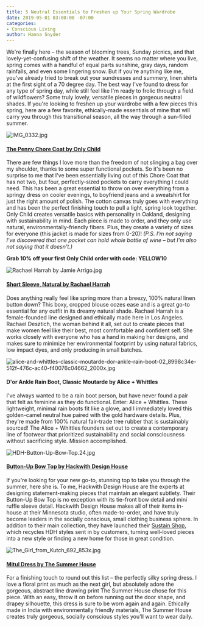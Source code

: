 ```yaml
---
title: 5 Neutral Essentials to Freshen up Your Spring Wardrobe
date: 2019-05-01 03:00:00 -07:00
categories:
- Conscious Living
author: Hanna Snyder
---
```


We're finally here – the season of blooming trees, Sunday picnics, and that lovely-yet-confusing shift of the weather. It seems no matter where you live, spring comes with a handful of equal parts sunshine, gray days, random rainfalls, and even some lingering snow. But if you're anything like me, you've already tried to break out your sundresses and summery, linen shirts at the first sight of a 70 degree day. The best way I've found to dress for any type of spring day, while still feel like I'm ready to frolic through a field of wildflowers? Some truly lovely, versatile pieces in gorgeous neutral shades. If you're looking to freshen up your wardrobe with a few pieces this spring, here are a few favorite, ethically-made essentials of mine that will carry you through this transitional season, all the way through a sun-filled summer.

![IMG_0332.jpg](/uploads/IMG_0332.jpg)

#### [The Penny Chore Coat by Only Child](https://www.onlychildclothing.com/collections/outerwear/products/penny-chore-coat-in-cotton-canvas)

There are few things I love more than the freedom of not slinging a bag over my shoulder, thanks to some super functional pockets. So it's been no surprise to me that I've been essentially living out of this Chore Coat that has not two, but four, perfectly-sized pockets to carry everything I could need. This has been a great essential to throw on over everything from a springy dress on cooler evenings, to boyfriend jeans and a sweatshirt for just the right amount of polish. The cotton canvas truly goes with everything and has been the perfect finishing touch to pull a light, spring look together. Only Child creates versatile basics with personality in Oakland, designing with sustainability in mind. Each piece is made to order, and they only use natural, environmentally-friendly fibers. Plus, they create a variety of sizes for everyone (this jacket is made for sizes from 0-20)! _(P.S. I'm not saying I've discovered that one pocket can hold whole bottle of wine – but I'm also not saying that it doesn't.)_

**Grab 10% off your first Only Child order with code: YELLOW10**

![Rachael Harrah by Jamie Arrigo.jpg](/uploads/Rachael%20Harrah%20by%20Jamie%20Arrigo.jpg)

#### [Short Sleeve, Natural by Rachael Harrah](https://rachaelharrah.com/collections/shirts/products/short-sleeve-oyster-linen)

Does anything really feel like spring more than a breezy, 100% natural linen button down? This boxy, cropped blouse oozes ease and is a great go-to essential for any outfit in its dreamy natural shade. Rachael Harrah is a female-founded line designed and ethically made here in Los Angeles. Rachael Desztich, the woman behind it all, set out to create pieces that make women feel like their best, most comfortable and confident self. She works closely with everyone who has a hand in making her designs, and makes sure to minimize her environmental footprint by using natural fabrics, low impact dyes, and only producing in small batches.

![alice-and-whittles-classic-moutarde-dor-ankle-rain-boot-02_8998c34e-512f-476c-ac40-f40076c04662_2000x.jpg](/uploads/alice-and-whittles-classic-moutarde-dor-ankle-rain-boot-02_8998c34e-512f-476c-ac40-f40076c04662_2000x.jpg)

#### D'or Ankle Rain Boot, Classic Moutarde by Alice + Whittles 

I've always wanted to be a rain boot person, but have never found a pair that felt as feminine as they do functional. Enter: Alice + Whittles. These lightweight, minimal rain boots fit like a glove, and I immediately loved this golden-camel neutral hue paired with the gold hardware details. Plus, they're made from 100% natural fair-trade tree rubber that is sustainably sourced! The Alice + Whittles founders set out to create a contemporary line of footwear that prioritized sustainability and social consciousness without sacrificing style. Mission accomplished.

![HDH-Button-Up-Bow-Top.24.jpg](/uploads/HDH-Button-Up-Bow-Top.24.jpg)

#### [Button-Up Bow Top by Hackwith Design House](https://hackwithdesignhouse.com/product/button-up-bow-top-ss19/)

If you're looking for your new go-to, stunning top to take you through the summer, here she is. To me, Hackwith Design House are the experts at designing statement-making pieces that maintain an elegant subtlety. Their Button-Up Bow Top is no exception with its tie-front bow detail and mini ruffle sleeve detail. Hackwith Design House makes all of their items in-house at their Minnesota studio, often made-to-order, and have truly become leaders in the socially conscious, small clothing business sphere. In addition to their main collection, they have launched their [Sustain Shop](https://hackwithdesignhouse.com/product-category/sustain-shop/), which recycles HDH styles sent in by customers, turning well-loved pieces into a new style or finding a new home for those in great condition.

![The_Girl_from_Kutch_692_853x.jpg](/uploads/The_Girl_from_Kutch_692_853x.jpg)

#### [Mitul Dress by The Summer House](https://thesummerhouse.in/collections/dresses/products/silk-dress-1)

For a finishing touch to round out this list – the perfectly silky spring dress. I love a floral print as much as the next girl, but absolutely adore the gorgeous, abstract line drawing print The Summer House chose for this piece. With an easy, throw it on before running out the door shape, and drapey silhouette, this dress is sure to be worn again and again. Ethically made in India with environmentally friendly materials, The Summer House creates truly gorgeous, socially conscious styles you'll want to wear daily. 